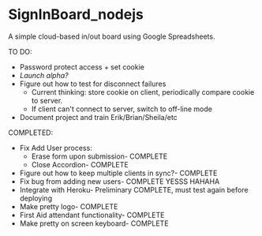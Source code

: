 # SignInBoard_nodejs

A simple cloud-based in/out board using Google Spreadsheets.

TO DO:




- Password protect access + set cookie
- *Launch alpha?*
- Figure out how to test for disconnect failures
	- Current thinking: store cookie on client, periodically compare cookie to server. 
	- If client can't connect to server, switch to off-line mode
- Document project and train Erik/Brian/Sheila/etc

COMPLETED:
- Fix Add User process:
	- Erase form upon submission- COMPLETE
	- Close Accordion- COMPLETE
- Figure out how to keep multiple clients in sync?- COMPLETE
- Fix bug from adding new users- COMPLETE YESSS HAHAHA
- Integrate with Heroku- Preliminary COMPLETE, must test again before deploying
- Make pretty logo- COMPLETE
- First Aid attendant functionality- COMPLETE
- Make pretty on screen keyboard- COMPLETE